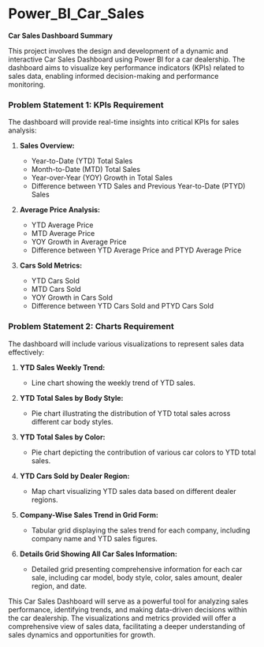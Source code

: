 # Power_BI_Car_Sales
**Car Sales Dashboard Summary**

This project involves the design and development of a dynamic and interactive Car Sales Dashboard using Power BI for a car dealership. The dashboard aims to visualize key performance indicators (KPIs) related to sales data, enabling informed decision-making and performance monitoring.

### **Problem Statement 1: KPIs Requirement**
The dashboard will provide real-time insights into critical KPIs for sales analysis:

1. **Sales Overview:**
   - Year-to-Date (YTD) Total Sales
   - Month-to-Date (MTD) Total Sales
   - Year-over-Year (YOY) Growth in Total Sales
   - Difference between YTD Sales and Previous Year-to-Date (PTYD) Sales

2. **Average Price Analysis:**
   - YTD Average Price
   - MTD Average Price
   - YOY Growth in Average Price
   - Difference between YTD Average Price and PTYD Average Price

3. **Cars Sold Metrics:**
   - YTD Cars Sold
   - MTD Cars Sold
   - YOY Growth in Cars Sold
   - Difference between YTD Cars Sold and PTYD Cars Sold

### **Problem Statement 2: Charts Requirement**
The dashboard will include various visualizations to represent sales data effectively:

1. **YTD Sales Weekly Trend:**
   - Line chart showing the weekly trend of YTD sales.

2. **YTD Total Sales by Body Style:**
   - Pie chart illustrating the distribution of YTD total sales across different car body styles.

3. **YTD Total Sales by Color:**
   - Pie chart depicting the contribution of various car colors to YTD total sales.

4. **YTD Cars Sold by Dealer Region:**
   - Map chart visualizing YTD sales data based on different dealer regions.

5. **Company-Wise Sales Trend in Grid Form:**
   - Tabular grid displaying the sales trend for each company, including company name and YTD sales figures.

6. **Details Grid Showing All Car Sales Information:**
   - Detailed grid presenting comprehensive information for each car sale, including car model, body style, color, sales amount, dealer region, and date.

This Car Sales Dashboard will serve as a powerful tool for analyzing sales performance, identifying trends, and making data-driven decisions within the car dealership. The visualizations and metrics provided will offer a comprehensive view of sales data, facilitating a deeper understanding of sales dynamics and opportunities for growth.
